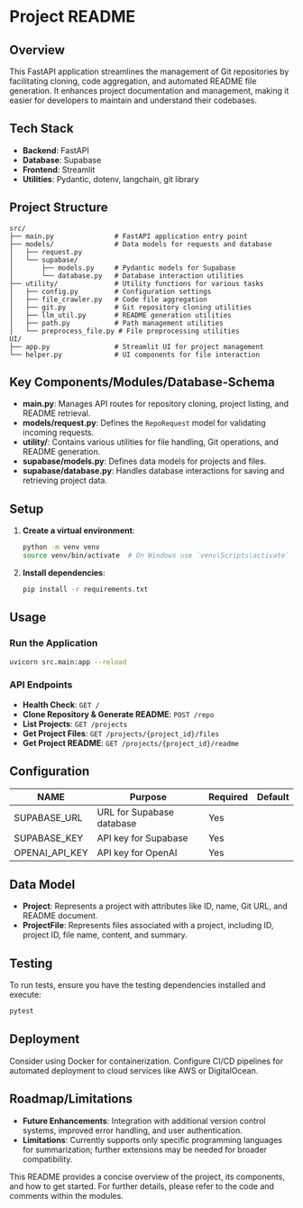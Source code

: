 # Project README

## Overview
This FastAPI application streamlines the management of Git repositories by facilitating cloning, code aggregation, and automated README file generation. It enhances project documentation and management, making it easier for developers to maintain and understand their codebases.

## Tech Stack
- **Backend**: FastAPI
- **Database**: Supabase
- **Frontend**: Streamlit
- **Utilities**: Pydantic, dotenv, langchain, git library

## Project Structure
```
src/
├── main.py               # FastAPI application entry point
├── models/               # Data models for requests and database
│   ├── request.py
│   └── supabase/
│       ├── models.py     # Pydantic models for Supabase
│       └── database.py   # Database interaction utilities
├── utility/              # Utility functions for various tasks
│   ├── config.py         # Configuration settings
│   ├── file_crawler.py   # Code file aggregation
│   ├── git.py            # Git repository cloning utilities
│   ├── llm_util.py       # README generation utilities
│   ├── path.py           # Path management utilities
│   └── preprocess_file.py # File preprocessing utilities
UI/
├── app.py                # Streamlit UI for project management
└── helper.py             # UI components for file interaction
```

## Key Components/Modules/Database-Schema
- **main.py**: Manages API routes for repository cloning, project listing, and README retrieval.
- **models/request.py**: Defines the `RepoRequest` model for validating incoming requests.
- **utility/**: Contains various utilities for file handling, Git operations, and README generation.
- **supabase/models.py**: Defines data models for projects and files.
- **supabase/database.py**: Handles database interactions for saving and retrieving project data.

## Setup
1. **Create a virtual environment**:
   ```bash
   python -m venv venv
   source venv/bin/activate  # On Windows use `venv\Scripts\activate`
   ```
2. **Install dependencies**:
   ```bash
   pip install -r requirements.txt
   ```

## Usage
### Run the Application
```bash
uvicorn src.main:app --reload
```
### API Endpoints
- **Health Check**: `GET /`
- **Clone Repository & Generate README**: `POST /repo`
- **List Projects**: `GET /projects`
- **Get Project Files**: `GET /projects/{project_id}/files`
- **Get Project README**: `GET /projects/{project_id}/readme`

## Configuration
| NAME                | Purpose                                  | Required | Default  |
|---------------------|------------------------------------------|----------|----------|
| SUPABASE_URL        | URL for Supabase database                | Yes      |          |
| SUPABASE_KEY        | API key for Supabase                     | Yes      |          |
| OPENAI_API_KEY      | API key for OpenAI                       | Yes      |          |

## Data Model
- **Project**: Represents a project with attributes like ID, name, Git URL, and README document.
- **ProjectFile**: Represents files associated with a project, including ID, project ID, file name, content, and summary.

## Testing
To run tests, ensure you have the testing dependencies installed and execute:
```bash
pytest
```

## Deployment
Consider using Docker for containerization. Configure CI/CD pipelines for automated deployment to cloud services like AWS or DigitalOcean.

## Roadmap/Limitations
- **Future Enhancements**: Integration with additional version control systems, improved error handling, and user authentication.
- **Limitations**: Currently supports only specific programming languages for summarization; further extensions may be needed for broader compatibility. 

This README provides a concise overview of the project, its components, and how to get started. For further details, please refer to the code and comments within the modules.
